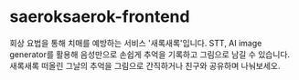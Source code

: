 # saeroksaerok-frontend

회상 요법을 통해 치매를 예방하는 서비스 '새록새록'입니다.
STT, AI image generator를 활용해 음성만으로 손쉽게 추억을 기록하고 그림으로 남길 수 있습니다.
새록새록 떠올린 그날의 추억을 그림으로 간직하거나 친구와 공유하며 나눠보세오.
